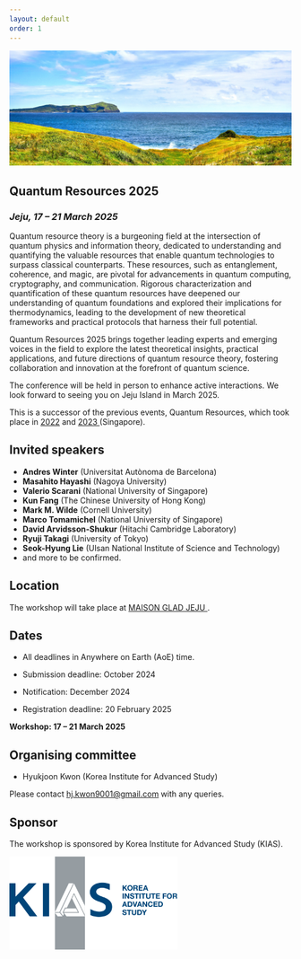 ```yaml
---
layout: default
order: 1
---
```


![Jeju](/Jeju_resize.jpg)

## Quantum Resources 2025
<h3 class="lessspace"><em>Jeju, 17 &ndash; 21 March 2025</em></h3>

Quantum resource theory is a burgeoning field at the intersection of quantum physics and information theory, dedicated to understanding and quantifying the valuable resources that enable quantum technologies to surpass classical counterparts. These resources, such as entanglement, coherence, and magic, are pivotal for advancements in quantum computing, cryptography, and communication. Rigorous characterization and quantification of these quantum resources have deepened our understanding of quantum foundations and explored their implications for thermodynamics, leading to the development of new theoretical frameworks and practical protocols that harness their full potential.

Quantum Resources 2025 brings together leading experts and emerging voices in the field to explore the latest theoretical insights, practical applications, and future directions of quantum resource theory, fostering collaboration and innovation at the forefront of quantum science.

The conference will be held in person to enhance active interactions. We look forward to seeing you on Jeju Island in March 2025.

This is a successor of the previous events, Quantum Resources, which took place in <a href = "https://2022.quantumresources.science">2022</a> and <a href = "https://2023.quantumresources.science"> 2023 </a> (Singapore).

## Invited speakers

* **Andres Winter** (Universitat Autònoma de Barcelona)
* **Masahito Hayashi** (Nagoya University)
* **Valerio Scarani** (National University of Singapore)
* **Kun Fang** (The Chinese University of Hong Kong)
* **Mark M. Wilde** (Cornell University)
* **Marco Tomamichel** (National University of Singapore)
* **David Arvidsson-Shukur** (Hitachi Cambridge Laboratory)
* **Ryuji Takagi** (University of Tokyo)
* **Seok-Hyung Lie** (Ulsan National Institute of Science and Technology)
* and more to be confirmed.

## Location

The workshop will take place at <a href="https://www.glad-hotels.com/maisongladjeju/index.do?locale=en">MAISON GLAD JEJU </a>.

## Dates

* All deadlines in Anywhere on Earth (AoE) time.

- Submission deadline: October 2024

- Notification: December 2024

- Registration deadline: 20 February 2025

**Workshop: 17 &ndash; 21 March 2025**


## Organising committee
* Hyukjoon Kwon (Korea Institute for Advanced Study)

Please contact <a href="mailto:hj.kwon9001@gmail.com">hj.kwon9001@gmail.com</a> with any queries.

## Sponsor
The workshop is sponsored by Korea Institute for Advanced Study (KIAS).

<a href="https://kias.re.kr"> <img src="kias-wordmask.png" width="300"/> </a>
